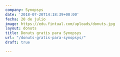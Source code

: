 ```yaml
---
company: Synopsys
date: '2018-07-20T14:18:39+00:00'
fecha: 20 de julio
image: https://edu.fintual.com/uploads/donuts.jpg
layout: donuts
title: Donuts gratis para Synopsys
url: "/donuts-gratis-para-synopsys/"
draft: true

---
```

